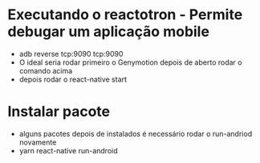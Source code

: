 # Executando o reactotron - Permite debugar um aplicação mobile
 - adb reverse tcp:9090 tcp:9090
 - O ideal seria rodar primeiro o Genymotion depois de aberto rodar o comando acima
 - depois rodar o react-native start

 # Instalar pacote
- alguns pacotes depois de instalados é necessário rodar o run-andriod novamente
- yarn react-native run-android
